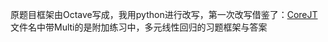 原题目框架由Octave写成，我用python进行改写，第一次改写借鉴了：[CoreJT](https://blog.csdn.net/sdu_hao/article/details/83932480#3.%E5%8D%95%E5%85%83%E7%BA%BF%E6%80%A7%E5%9B%9E%E5%BD%92%E5%AE%8C%E6%95%B4%E9%A1%B9%E7%9B%AE%E4%BB%A3%E7%A0%81.html)<br>
文件名中带Multi的是附加练习中，多元线性回归的习题框架与答案
